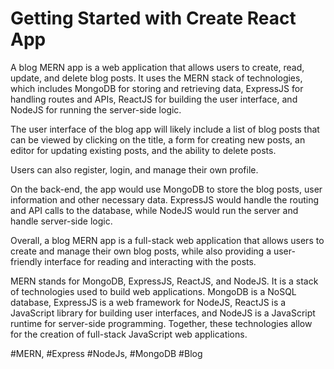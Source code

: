 # Getting Started with Create React App 

A blog MERN app is a web application that allows users to create, read, update, and delete blog posts. It uses the MERN stack of technologies, which includes MongoDB for storing and retrieving data, ExpressJS for handling routes and APIs, ReactJS for building the user interface, and NodeJS for running the server-side logic.

The user interface of the blog app will likely include a list of blog posts that can be viewed by clicking on the title, a form for creating new posts, an editor for updating existing posts, and the ability to delete posts.

Users can also register, login, and manage their own profile.

On the back-end, the app would use MongoDB to store the blog posts, user information and other necessary data. ExpressJS would handle the routing and API calls to the database, while NodeJS would run the server and handle server-side logic.

Overall, a blog MERN app is a full-stack web application that allows users to create and manage their own blog posts, while also providing a user-friendly interface for reading and interacting with the posts.

MERN stands for MongoDB, ExpressJS, ReactJS, and NodeJS. It is a stack of technologies used to build web applications. MongoDB is a NoSQL database, ExpressJS is a web framework for NodeJS, ReactJS is a JavaScript library for building user interfaces, and NodeJS is a JavaScript runtime for server-side programming. Together, these technologies allow for the creation of full-stack JavaScript web applications.

#MERN, #Express #NodeJs, #MongoDB #Blog
